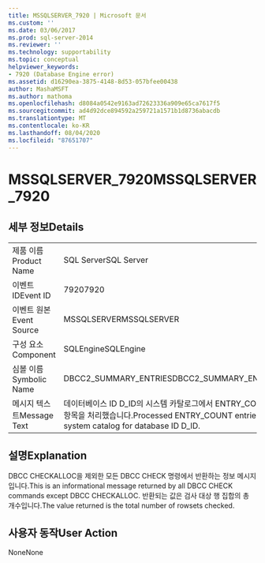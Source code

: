 ```yaml
---
title: MSSQLSERVER_7920 | Microsoft 문서
ms.custom: ''
ms.date: 03/06/2017
ms.prod: sql-server-2014
ms.reviewer: ''
ms.technology: supportability
ms.topic: conceptual
helpviewer_keywords:
- 7920 (Database Engine error)
ms.assetid: d16290ea-3875-4148-8d53-057bfee00438
author: MashaMSFT
ms.author: mathoma
ms.openlocfilehash: d8084a0542e9163ad72623336a909e65ca7617f5
ms.sourcegitcommit: ad4d92dce894592a259721a1571b1d8736abacdb
ms.translationtype: MT
ms.contentlocale: ko-KR
ms.lasthandoff: 08/04/2020
ms.locfileid: "87651707"
---
```

# <a name="mssqlserver_7920"></a><span data-ttu-id="5b72f-102">MSSQLSERVER_7920</span><span class="sxs-lookup"><span data-stu-id="5b72f-102">MSSQLSERVER_7920</span></span>
    
## <a name="details"></a><span data-ttu-id="5b72f-103">세부 정보</span><span class="sxs-lookup"><span data-stu-id="5b72f-103">Details</span></span>  
  
|||  
|-|-|  
|<span data-ttu-id="5b72f-104">제품 이름</span><span class="sxs-lookup"><span data-stu-id="5b72f-104">Product Name</span></span>|<span data-ttu-id="5b72f-105">SQL Server</span><span class="sxs-lookup"><span data-stu-id="5b72f-105">SQL Server</span></span>|  
|<span data-ttu-id="5b72f-106">이벤트 ID</span><span class="sxs-lookup"><span data-stu-id="5b72f-106">Event ID</span></span>|<span data-ttu-id="5b72f-107">7920</span><span class="sxs-lookup"><span data-stu-id="5b72f-107">7920</span></span>|  
|<span data-ttu-id="5b72f-108">이벤트 원본</span><span class="sxs-lookup"><span data-stu-id="5b72f-108">Event Source</span></span>|<span data-ttu-id="5b72f-109">MSSQLSERVER</span><span class="sxs-lookup"><span data-stu-id="5b72f-109">MSSQLSERVER</span></span>|  
|<span data-ttu-id="5b72f-110">구성 요소</span><span class="sxs-lookup"><span data-stu-id="5b72f-110">Component</span></span>|<span data-ttu-id="5b72f-111">SQLEngine</span><span class="sxs-lookup"><span data-stu-id="5b72f-111">SQLEngine</span></span>|  
|<span data-ttu-id="5b72f-112">심볼 이름</span><span class="sxs-lookup"><span data-stu-id="5b72f-112">Symbolic Name</span></span>|<span data-ttu-id="5b72f-113">DBCC2_SUMMARY_ENTRIES</span><span class="sxs-lookup"><span data-stu-id="5b72f-113">DBCC2_SUMMARY_ENTRIES</span></span>|  
|<span data-ttu-id="5b72f-114">메시지 텍스트</span><span class="sxs-lookup"><span data-stu-id="5b72f-114">Message Text</span></span>|<span data-ttu-id="5b72f-115">데이터베이스 ID D_ID의 시스템 카탈로그에서 ENTRY_COUNT개 항목을 처리했습니다.</span><span class="sxs-lookup"><span data-stu-id="5b72f-115">Processed ENTRY_COUNT entries in system catalog for database ID D_ID.</span></span>|  
  
## <a name="explanation"></a><span data-ttu-id="5b72f-116">설명</span><span class="sxs-lookup"><span data-stu-id="5b72f-116">Explanation</span></span>  
 <span data-ttu-id="5b72f-117">DBCC CHECKALLOC을 제외한 모든 DBCC CHECK 명령에서 반환하는 정보 메시지입니다.</span><span class="sxs-lookup"><span data-stu-id="5b72f-117">This is an informational message returned by all DBCC CHECK commands except DBCC CHECKALLOC.</span></span> <span data-ttu-id="5b72f-118">반환되는 값은 검사 대상 행 집합의 총 개수입니다.</span><span class="sxs-lookup"><span data-stu-id="5b72f-118">The value returned is the total number of rowsets checked.</span></span>  
  
## <a name="user-action"></a><span data-ttu-id="5b72f-119">사용자 동작</span><span class="sxs-lookup"><span data-stu-id="5b72f-119">User Action</span></span>  
 <span data-ttu-id="5b72f-120">None</span><span class="sxs-lookup"><span data-stu-id="5b72f-120">None</span></span>  
  
  
